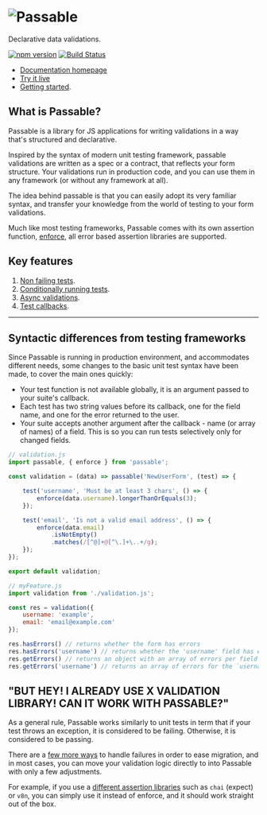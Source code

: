 # ![Passable](https://cdn.rawgit.com/fiverr/passable/master/documentation/assets/img/logo.png?raw=true "Passable")

Declarative data validations.

[![npm version](https://badge.fury.io/js/passable.svg)](https://badge.fury.io/js/passable) [![Build Status](https://travis-ci.org/fiverr/passable.svg?branch=master)](https://travis-ci.org/fiverr/passable)


- [Documentation homepage](https://fiverr.github.io/passable/)
- [Try it live](https://stackblitz.com/edit/passable-example?file=validate.js)
- [Getting started](getting_started/writing_tests).

## What is Passable?
Passable is a library for JS applications for writing validations in a way that's structured and declarative.

Inspired by the syntax of modern unit testing framework, passable validations are written as a spec or a contract, that reflects your form structure.
Your validations run in production code, and you can use them in any framework (or without any framework at all).

The idea behind passable is that you can easily adopt its very familiar syntax, and transfer your knowledge from the world of testing to your form validations.

Much like most testing frameworks, Passable comes with its own assertion function, [enforce](./enforce/readme.md), all error based assertion libraries are supported.

## Key features
1. [Non failing tests](test/warn_only_tests).
2. [Conditionally running tests](test/specific).
3. [Async validations](test/async).
4. [Test callbacks](getting_started/callbacks).

---

## Syntactic differences from testing frameworks

Since Passable is running in production environment, and accommodates different needs, some changes to the basic unit test syntax have been made, to cover the main ones quickly:

- Your test function is not available globally, it is an argument passed to your suite's callback.
- Each test has two string values before its callback, one for the field name, and one for the error returned to the user.
- Your suite accepts another argument after the callback - name (or array of names) of a field. This is so you can run tests selectively only for changed fields.

```js
// validation.js
import passable, { enforce } from 'passable';

const validation = (data) => passable('NewUserForm', (test) => {

    test('username', 'Must be at least 3 chars', () => {
        enforce(data.username).longerThanOrEquals(3);
    });

    test('email', 'Is not a valid email address', () => {
        enforce(data.email)
            .isNotEmpty()
            .matches(/[^@]+@[^\.]+\..+/g);
    });
});

export default validation;
```

```js
// myFeature.js
import validation from './validation.js';

const res = validation({
    username: 'example',
    email: 'email@example.com'
});

res.hasErrors() // returns whether the form has errors
res.hasErrors('username') // returns whether the 'username' field has errors
res.getErrors() // returns an object with an array of errors per field
res.getErrors('username') // returns an array of errors for the `username` field
```

## "BUT HEY! I ALREADY USE X VALIDATION LIBRARY! CAN IT WORK WITH PASSABLE?"
As a general rule, Passable works similarly to unit tests in term that if your test throws an exception, it is considered to be failing. Otherwise, it is considered to be passing.

There are a [few more ways](https://fiverr.github.io/passable/test/how_to_fail) to handle failures in order to ease migration, and in most cases, you can move your validation logic directly to into Passable with only a few adjustments.

For example, if you use a [different assertion libraries](https://fiverr.github.io/passable/compatability/assertions) such as `chai` (expect) or `v8n`, you can simply use it instead of enforce, and it should work straight out of the box.